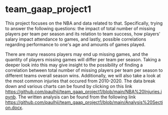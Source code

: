 # team_gaap_project1

  This project focuses on the NBA and data related to that. Specifically, trying to answer the following questions: the impact of total number of missing players per team per season and its relation to team success, how players' salary impact attendance to games, and lastly, possible correlations regarding performance to one's age and amounts of games played. 
  
   
   There are many reasons players may end up missing games, and the quantity of players missing games will differ per team per season. Taking a deeper look into this may give insight to the possibility of finding a correlation between total number of missing players per team per season to different teams overall season wins. Additionally, we will also take a look at the most common injuries that occured from 2010-2020. The data break down and various charts can be found by clicking on this link https://github.com/paulhji/team_gaap_project1/blob/main/NBA%20Injuries.ipynb. The written analysis can be found from the following link https://github.com/paulhji/team_gaap_project1/blob/main/Analysis%20Section.docx.



